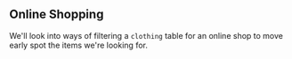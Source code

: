 ## Online Shopping 

 We'll look into ways of filtering a `clothing` table for an 
 online shop to move early spot the items we're looking for.
